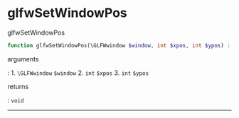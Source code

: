 # glfwSetWindowPos
glfwSetWindowPos

```php
function glfwSetWindowPos(\GLFWwindow $window, int $xpos, int $ypos) : void
```

arguments

:    1. `\GLFWwindow` `$window` 
    2. `int` `$xpos` 
    3. `int` `$ypos` 

returns

:    `void` 

---
     